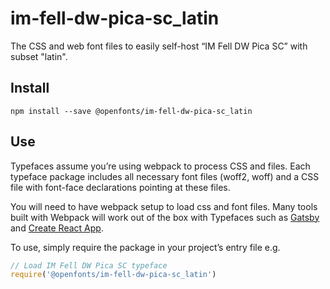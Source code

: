 
# im-fell-dw-pica-sc_latin

The CSS and web font files to easily self-host “IM Fell DW Pica SC” with subset "latin".

## Install

`npm install --save @openfonts/im-fell-dw-pica-sc_latin`

## Use

Typefaces assume you’re using webpack to process CSS and files. Each typeface
package includes all necessary font files (woff2, woff) and a CSS file with
font-face declarations pointing at these files.

You will need to have webpack setup to load css and font files. Many tools built
with Webpack will work out of the box with Typefaces such as [Gatsby](https://github.com/gatsbyjs/gatsby)
and [Create React App](https://github.com/facebookincubator/create-react-app).

To use, simply require the package in your project’s entry file e.g.

```javascript
// Load IM Fell DW Pica SC typeface
require('@openfonts/im-fell-dw-pica-sc_latin')
```
